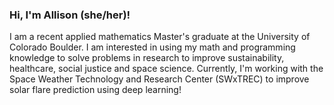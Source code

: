 ### Hi, I'm Allison (she/her)!

I am a recent applied mathematics Master's graduate at the University of Colorado Boulder. I am interested in using my math and programming knowledge to solve problems in research to improve sustainability, healthcare, social justice and space science. Currently, I'm working with the Space Weather Technology and Research Center (SWxTREC) to improve solar flare prediction using deep learning!

<!--
**a11isonliu/a11isonliu** is a ✨ _special_ ✨ repository because its `README.md` (this file) appears on your GitHub profile.

Here are some ideas to get you started:

- 🔭 I’m currently working on ...
- 🌱 I’m currently learning ...
- 👯 I’m looking to collaborate on ...
- 🤔 I’m looking for help with ...
- 💬 Ask me about ...
- 📫 How to reach me: ...
- 😄 Pronouns: ...
- ⚡ Fun fact: ...
-->
